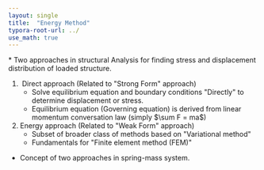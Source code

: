 ```yaml
---
layout: single
title:  "Energy Method"
typora-root-url: ../
use_math: true
---
```


&#42; Two approaches in structural Analysis for finding stress and displacement distribution of loaded structure.

1. ​	Direct approach (Related to "Strong Form" approach)
   - Solve equilibrium equation and boundary conditions "Directly" to determine displacement or stress.
   - Equilibrium equation (Governing equation) is derived from linear momentum conversation law (simply $\sum F = ma\$)
2. Energy approach (Related to "Weak Form" approach)
   - Subset of broader class of methods based on "Variational method"
   - Fundamentals for "Finite element method (FEM)"

- Concept of two approaches in spring-mass system.